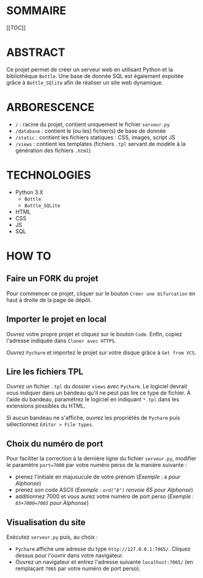 # SOMMAIRE

[[_TOC_]]

# ABSTRACT

Ce projet permet de créer un serveur web en utilisant Python et la bibliothèque `Bottle`. Une base de donnée SQL est également expoitée grâce à `Bottle_SQlite` afin de réaliser un site web dynamique. 

# ARBORESCENCE

- `/` : racine du projet, contient uniquement le fichier `serveur.py`
- `/database` : contient le (ou les) fichier(s) de base de donnée
- `/static` : contient les fichiers statiques : CSS, images, script JS
- `/views` : contient les templates (fichiers `.tpl` servant de modèle à la génération des fichiers `.html`)

# TECHNOLOGIES

- Python 3.X
    - `Bottle`
    - `Bottle_SQLite`
- HTML
- CSS
- JS
- SQL

# HOW TO

## Faire un FORK du projet

Pour commencer ce projet, cliquer sur le bouton `Créer une bifurcation` en haut à droite de la page de dépôt. 

## Importer le projet en local

Ouvrez votre propre projet et cliquez sur le bouton `Code`. Enfin, copiez l'adresse indiquée dans `Cloner avec HTTPS`. 

Ouvrez `Pycharm` et importez le projet sur votre disque grâce à `Get from VCS`. 

## Lire les fichiers TPL

Ouvrez un fichier `.tpl` du dossier `views` avec `Pycharm`. Le logiciel devrait vous indiquer dans un bandeau qu'il ne peut pas lire ce type de fichier. À l'aide du bandeau, paramétrez le logiciel en indiquant `*.tpl` dans les extensions possibles du HTML. 

Si aucun bandeau ne s'affiche, ouvrez les propriétés de `Pycharm` puis sélectionnez `Editor > File types`. 

## Choix du numéro de port

Pour faciliter la correction à la dernière ligne du fichier `serveur.py`, modifier le paramètre `port=7000` par votre numéro perso de la manière suivante :

- prenez l'initiale en majusucule de votre prénom (_Exemple : `A` pour Alphonse_)
- prenez son code ASCII (_Exemple : `ord("A")` renvoie 65 pour Alphonse_)
- additionnez 7000 et vous aurez votre numéro de port perso (_Exemple : `65+7000=7065` pour Alphonse_)

##  Visualisation du site

Exécutez `serveur.py` puis, au choix : 

- `Pycharm` affiche une adresse du type `http://127.0.0.1:7065/`. Cliquez dessus pour l'ouvrir dans votre navigateur. 
- Ouvrez un navigateur et entrez l'adresse suivante `localhost:7065/` (en remplaçant `7065` par votre numéro de port perso). 